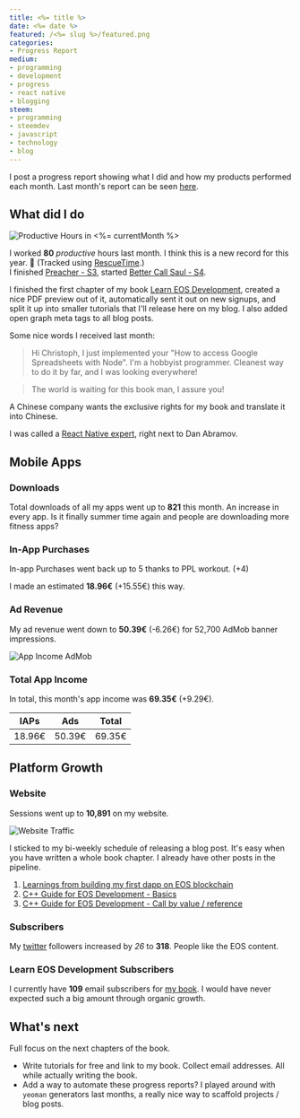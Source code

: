 ```yaml
---
title: <%= title %>
date: <%= date %>
featured: /<%= slug %>/featured.png
categories:
- Progress Report
medium:
- programming
- development
- progress
- react native
- blogging
steem:
- programming
- steemdev
- javascript
- technology
- blog
---
```



I post a progress report showing what I did and how my products performed each month.
Last month's report can be seen [here](<%= previousReportSlug %>).

## What did I do

![Productive Hours in <%= currentMonth %>](./rescueTime.png)

I worked **80** _productive_ hours last month. I think this is a new record for this year. 💪 (Tracked using [RescueTime](/redirects/rescuetime).)  
I finished [Preacher - S3](https://trakt.tv/shows/preacher/seasons/3), started [Better Call Saul - S4](https://trakt.tv/shows/better-call-saul/seasons/4).

I finished the first chapter of my book [Learn EOS Development](https://learneos.one), created a nice PDF preview out of it, automatically sent it out on new signups, and split it up into smaller tutorials that I'll release here on my blog.
I also added open graph meta tags to all blog posts.

Some nice words I received last month:

> Hi Christoph, I just implemented your "How to access Google Spreadsheets with Node".  I'm a hobbyist programmer.  Cleanest way to do it by far, and I was looking everywhere!

> The world is waiting for this book man, I assure you!

A Chinese company wants the exclusive rights for my book and translate it into Chinese.

I was called a [React Native expert](https://ideamotive.co/blog/best-react-native-experts-blogs/), right next to Dan Abramov.

## Mobile Apps

### Downloads

Total downloads of all my apps went up to **821** this month. An increase in every app. Is it finally summer time again and people are downloading more fitness apps?

### In-App Purchases

In-app Purchases went back up to 5 thanks to PPL workout. (+4)

I made an estimated **18.96€** (+15.55€) this way.

### Ad Revenue

My ad revenue went down to **50.39€** (-6.26€) for 52,700 AdMob banner impressions.

![App Income AdMob](./admob-income.png)

### Total App Income

In total, this month's app income was **69.35€** (+9.29€).

IAPs | Ads | Total
--- | --- | ---
18.96€ | 50.39€ | 69.35€

## Platform Growth

### Website

Sessions went up to **10,891** on my website.

![Website Traffic](./website-traffic.png)

I sticked to my bi-weekly schedule of releasing a blog post. It's easy when you have written a whole book chapter. I already have other posts in the pipeline.

1. [Learnings from building my first dapp on EOS blockchain](/releasing-my-first-eos-dapp/)
1. [C++ Guide for EOS Development - Basics](/cpp-guide-for-eos-development-basics/)
1. [C++ Guide for EOS Development - Call by value / reference](/cpp-guide-for-eos-development-call-by-value-reference/)

### Subscribers

My [twitter](https://twitter.com/cmichelio) followers increased by _26_ to **318**. People like the EOS content.

### Learn EOS Development Subscribers

I currently have **109** email subscribers for [my book](https://learneos.one).
I would have never expected such a big amount through organic growth.

## What's next

Full focus on the next chapters of the book.

* Write tutorials for free and link to my book. Collect email addresses. All while actually writing the book.
* Add a way to automate these progress reports? I played around with `yeoman` generators last months, a really nice way to scaffold projects / blog posts.
